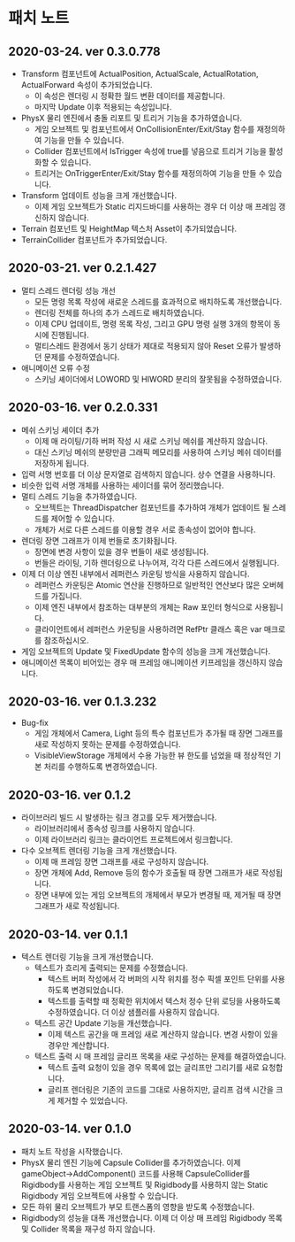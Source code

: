 # 패치 노트
## 2020-03-24. ver 0.3.0.778
* Transform 컴포넌트에 ActualPosition, ActualScale, ActualRotation, ActualForward 속성이 추가되었습니다.
  * 이 속성은 렌더링 시 정확한 월드 변환 데이터를 제공합니다.
  * 마지막 Update 이후 적용되는 속성입니다.
* PhysX 물리 엔진에서 충돌 리포트 및 트리거 기능을 추가하였습니다.
  * 게임 오브젝트 및 컴포넌트에서 OnCollisionEnter/Exit/Stay 함수를 재정의하여 기능을 만들 수 있습니다.
  * Collider 컴포넌트에서 IsTrigger 속성에 true를 넣음으로 트리거 기능을 활성화할 수 있습니다.
  * 트리거는 OnTriggerEnter/Exit/Stay 함수를 재정의하여 기능을 만들 수 있습니다.
* Transform 업데이트 성능을 크게 개선했습니다.
  * 이제 게임 오브젝트가 Static 리지드바디를 사용하는 경우 더 이상 매 프레임 갱신하지 않습니다.
* Terrain 컴포넌트 및 HeightMap 텍스처 Asset이 추가되었습니다.
* TerrainCollider 컴포넌트가 추가되었습니다.
## 2020-03-21. ver 0.2.1.427
* 멀티 스레드 렌더링 성능 개선
  * 모든 명령 목록 작성에 새로운 스레드를 효과적으로 배치하도록 개선했습니다.
  * 렌더링 전체를 하나의 추가 스레드로 배치하였습니다.
  * 이제 CPU 업데이트, 명령 목록 작성, 그리고 GPU 명령 실행 3개의 항목이 동시에 진행됩니다.
  * 멀티스레드 환경에서 동기 상태가 제대로 적용되지 않아 Reset 오류가 발생하던 문제를 수정하였습니다.
* 애니메이션 오류 수정
  * 스키닝 셰이더에서 LOWORD 및 HIWORD 분리의 잘못됨을 수정하였습니다.
## 2020-03-16. ver 0.2.0.331
* 메쉬 스키닝 셰이더 추가
  * 이제 매 라이팅/기하 버퍼 작성 시 새로 스키닝 메쉬를 계산하지 않습니다.
  * 대신 스키닝 메쉬의 분량만큼 그래픽 메모리를 사용하여 스키닝 메쉬 데이터를 저장하게 됩니다.
* 입력 서명 번호를 더 이상 문자열로 검색하지 않습니다. 상수 연결을 사용하니다.
* 비슷한 입력 서명 개체를 사용하는 셰이더를 묶어 정리했습니다.
* 멀티 스레드 기능을 추가하였습니다.
  * 오브젝트는 ThreadDispatcher 컴포넌트를 추가하여 개체가 업데이트 될 스레드를 제어할 수 있습니다.
  * 개체가 서로 다른 스레드를 이용할 경우 서로 종속성이 없어야 합니다.
* 렌더링 장면 그래프가 이제 번들로 초기화됩니다.
  * 장면에 변경 사항이 있을 경우 번들이 새로 생성됩니다.
  * 번들은 라이팅, 기하 렌더링으로 나누어져, 각각 다른 스레드에서 실행됩니다.
* 이제 더 이상 엔진 내부에서 레퍼런스 카운팅 방식을 사용하지 않습니다.
  * 레퍼런스 카운팅은 Atomic 연산을 진행하므로 일반적인 연산보다 많은 오버헤드를 가집니다.
  * 이제 엔진 내부에서 참조하는 대부분의 개체는 Raw 포인터 형식으로 사용됩니다.
  * 클라이언트에서 레퍼런스 카운팅을 사용하려면 RefPtr 클래스 혹은 var 매크로를 참조하십시오.
* 게임 오브젝트의 Update 및 FixedUpdate 함수의 성능을 크게 개선했습니다.
* 애니메이션 목록이 비어있는 경우 매 프레임 애니메이션 키프레임을 갱신하지 않습니다.
## 2020-03-16. ver 0.1.3.232
* Bug-fix
  * 게임 개체에서 Camera, Light 등의 특수 컴포넌트가 추가될 때 장면 그래프를 새로 작성하지 못하는 문제를 수정하였습니다.
  * VisibleViewStorage 개체에서 수용 가능한 뷰 한도를 넘었을 때 정상적인 기본 처리를 수행하도록 변경하였습니다.
## 2020-03-16. ver 0.1.2
* 라이브러리 빌드 시 발생하는 링크 경고를 모두 제거했습니다.
  * 라이브러리에서 종속성 링크를 사용하지 않습니다.
  * 이제 라이브러리 링크는 클라이언트 프로젝트에서 링크합니다.
* 다수 오브젝트 렌더링 기능을 크게 개선했습니다.
  * 이제 매 프레임 장면 그래프를 새로 구성하지 않습니다.
  * 장면 개체에 Add, Remove 등의 함수가 호출될 때 장면 그래프가 새로 작성됩니다.
  * 장면 내부에 있는 게임 오브젝트의 개체에서 부모가 변경될 때, 제거될 때 장면 그래프가 새로 작성됩니다.
## 2020-03-14. ver 0.1.1
* 텍스트 렌더링 기능을 크게 개선했습니다.
  * 텍스트가 흐리게 출력되는 문제를 수정했습니다.
    * 텍스트 버퍼 작성에서 각 버퍼의 시작 위치를 정수 픽셀 포인트 단위를 사용하도록 변경되었습니다.
    * 텍스트를 출력할 때 정확한 위치에서 텍스처 정수 단위 로딩을 사용하도록 수정하였습니다. 더 이상 샘플러를 사용하지 않습니다.
  * 텍스트 공간 Update 기능을 개선했습니다.
    * 이제 텍스트 공간을 매 프레임 새로 계산하지 않습니다. 변경 사항이 있을 경우만 계산합니다.
  * 텍스트 출력 시 매 프레임 글리프 목록을 새로 구성하는 문제를 해결하였습니다.
    * 텍스트 출력 요청이 있을 경우 목록에 없는 글리프만 그리기를 새로 요청합니다.
    * 글리프 렌더링은 기존의 코드를 그대로 사용하지만, 글리프 검색 시간을 크게 제거할 수 있었습니다.
## 2020-03-14. ver 0.1.0
- 패치 노트 작성을 시작했습니다.
- PhysX 물리 엔진 기능에 Capsule Collider를 추가하였습니다. 이제 gameObject->AddComponent<CapsuleCollider>() 코드를 사용해 CapsuleCollider를 Rigidbody를 사용하는 게임 오브젝트 및 Rigidbody를 사용하지 않는 Static Rigidbody 게임 오브젝트에 사용할 수 있습니다.
- 모든 하위 물리 오브젝트가 부모 트랜스폼의 영향을 받도록 수정했습니다.
- Rigidbody의 성능을 대폭 개선했습니다. 이제 더 이상 매 프레임 Rigidbody 목록 및 Collider 목록을 재구성 하지 않습니다.
